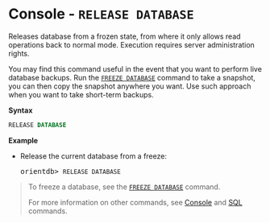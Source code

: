 # Console - `RELEASE DATABASE`

Releases database from a frozen state, from where it only allows read operations back to normal mode.  Execution requires server administration rights.

You may find this command useful in the event that you want to perform live database backups.  Run the [`FREEZE DATABASE`](Console-Command-Freeze-Db.md) command to take a snapshot, you can then copy the snapshot anywhere you want.  Use such approach when you want to take short-term backups.

**Syntax**

```sql
RELEASE DATABASE
```

**Example**

- Release the current database from a freeze:

  <pre>
  orientdb> <code class='lang-sql userinput'>RELEASE DATABASE</code>
  </pre>

>To freeze a database, see the [`FREEZE DATABASE`](Console-Command-Freeze-Db.md) command.
>
>For more information on other commands, see [Console](Console-Commands.md) and [SQL](SQL.md) commands.


